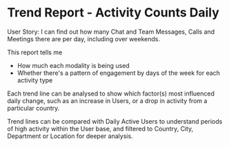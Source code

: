 # Trend Report - Activity Counts Daily

User Story: I can find out how many Chat and Team Messages, Calls and Meetings there are per day, including over weekends. 

This report tells me

- How much each modality is being used 
- Whether there's a pattern of engagement by days of the week for each activity type

Each trend line can be analysed to show which factor(s) most influenced daily change, such as an increase in Users, or a drop in activity from a particular country.

Trend lines can be compared with Daily Active Users to understand periods of high activity within the User base, and filtered to Country, City, Department or Location for deeper analysis. 
